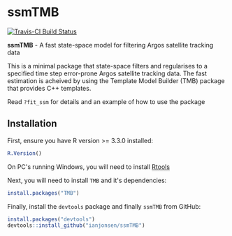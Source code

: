 # ssmTMB

[![Travis-CI Build Status](https://travis-ci.org/ianjonsen/ssmTMB.svg?branch=master)](https://travis-ci.org/ianjonsen/ssmTMB)


**ssmTMB** - A fast state-space model for filtering Argos satellite tracking data

This is a minimal package that state-space filters and regularises to a specified time step error-prone Argos satellite tracking data. The fast estimation is acheived by using the Template Model Builder (TMB) package that provides C++ templates.

Read `?fit_ssm` for details and an example of how to use the package 

## Installation
First, ensure you have R version >= 3.3.0 installed:

```R
R.Version()
```

On PC's running Windows, you will need to install [Rtools](https://cran.r-project.org/bin/windows/Rtools/) 

Next, you will need to install `TMB` and it's dependencies:
```R
install.packages("TMB")
```

Finally, install the `devtools` package and finally `ssmTMB` from GitHub:

```R
install.packages("devtools")  
devtools::install_github("ianjonsen/ssmTMB")
```
